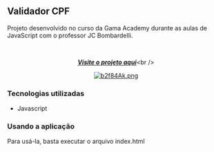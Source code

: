 ## Validador CPF 
Projeto desenvolvido no curso da Gama Academy durante as aulas de JavaScript com o professor JC Bombardelli. 

<br>

<div align="center"> 
  
[***Visite o projeto aqui***](https://validador-cpf.vercel.app/?)<br />

[![b2f84Ak.png](https://i.imgur.com/b2f84Ak.png)](https://imgur.com/b2f84Ak)
</div>

### Tecnologias utilizadas
- Javascript

### Usando a aplicação
Para usá-la, basta executar o arquivo index.html


